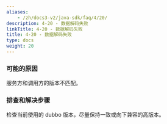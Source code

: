 ```yaml
---
aliases:
    - /zh/docs3-v2/java-sdk/faq/4/20/
description: 4-20 - 数据解码失败
linkTitle: 4-20 - 数据解码失败
title: 4-20 - 数据解码失败
type: docs
weight: 20
---
```




### 可能的原因

服务方和调用方的版本不匹配。

### 排查和解决步骤

检查当前使用的 dubbo 版本，尽量保持一致或向下兼容的高版本。